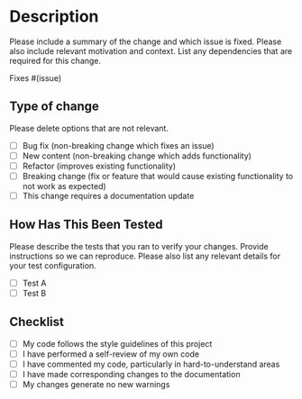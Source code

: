 # Description

Please include a summary of the change and which issue is fixed. Please also include relevant motivation and context. List any dependencies that are required for this change.
<!-- A #ticketNumber will be sufficient, delete if not applicable -->

Fixes #(issue)

## Type of change

Please delete options that are not relevant.

- [ ] Bug fix (non-breaking change which fixes an issue)
- [ ] New content (non-breaking change which adds functionality)
- [ ] Refactor (improves existing functionality)
- [ ] Breaking change (fix or feature that would cause existing functionality to not work as expected)
- [ ] This change requires a documentation update

## How Has This Been Tested

Please describe the tests that you ran to verify your changes. Provide instructions so we can reproduce. Please also list any relevant details for your test configuration.

- [ ] Test A
- [ ] Test B

## Checklist
<!-- These can be checked off after the pull request is submitted, in case you want discussion before they are completely ready -->

- [ ] My code follows the style guidelines of this project
- [ ] I have performed a self-review of my own code
- [ ] I have commented my code, particularly in hard-to-understand areas
- [ ] I have made corresponding changes to the documentation
- [ ] My changes generate no new warnings

<!-- Is there any additional work that needs to be done? If so, add it to the above list -->